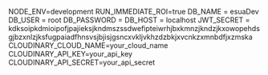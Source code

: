 NODE_ENV=development
RUN_IMMEDIATE_ROI=true
DB_NAME = esuaDev
DB_USER = root
DB_PASSWORD = 
DB_HOST = localhost
JWT_SECRET = kdksoipkdmioipofjpajieksjkndmszssdwefipteiwrhjbxkmnzjkndzjkxowopehdsgjbzxnlzjksfugpaiadfhnsvsjbjisjgsncxvkljvkhzdzbkjxvcnkzxmnbdfjxzmska
CLOUDINARY_CLOUD_NAME=your_cloud_name
CLOUDINARY_API_KEY=your_api_key
CLOUDINARY_API_SECRET=your_api_secret